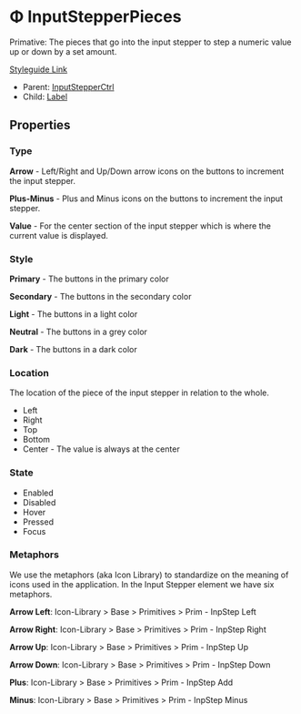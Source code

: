# Φ InputStepperPieces

Primative: The pieces that go into the input stepper to step a numeric value up or down by a set amount.

[Styleguide Link](https://zpl.io/a7pK0qj)

* Parent: [InputStepperCtrl](./)
* Child: [Label](../label.md)

## Properties

### Type

**Arrow** - Left/Right and Up/Down arrow icons on the buttons to increment the input stepper.

**Plus-Minus** - Plus and Minus icons on the buttons to increment the input stepper.

**Value** - For the center section of the input stepper which is where the current value is displayed.

### Style

**Primary** - The buttons in the primary color

**Secondary** - The buttons in the secondary color

**Light** - The buttons in a light color

**Neutral** - The buttons in a grey color

**Dark** - The buttons in a dark color

### Location

The location of the piece of the input stepper in relation to the whole.

* Left
* Right
* Top
* Bottom
* Center - The value is always at the center

### State

* Enabled
* Disabled
* Hover
* Pressed
* Focus

### Metaphors

We use the metaphors (aka Icon Library) to standardize on the meaning of icons used in the application. In the Input Stepper element we have six metaphors.

**Arrow Left**: Icon-Library > Base > Primitives > Prim - InpStep Left

**Arrow Right**: Icon-Library > Base > Primitives > Prim - InpStep Right

**Arrow Up**: Icon-Library > Base > Primitives > Prim - InpStep Up

**Arrow Down**: Icon-Library > Base > Primitives > Prim - InpStep Down

**Plus**: Icon-Library > Base > Primitives > Prim - InpStep Add

**Minus**: Icon-Library > Base > Primitives > Prim - InpStep Minus
